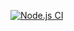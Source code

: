 [![Node.js CI](https://github.com/gaheeyoon/actions/actions/workflows/node.js.yml/badge.svg)](https://github.com/gaheeyoon/actions/actions/workflows/node.js.yml)
